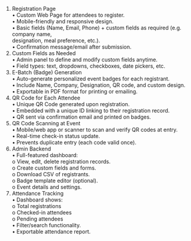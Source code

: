 1. Registration Page\
   • Custom Web Page for attendees to register.\
   • Mobile-friendly and responsive design.\
   • Basic fields (Name, Email, Phone) + custom fields as required (e.g. company name,\
   designation, meal preference, etc.).\
   • Confirmation message/email after submission.
2. Custom Fields as Needed\
   • Admin panel to define and modify custom fields anytime.\
   • Field types: text, dropdowns, checkboxes, date pickers, etc.
3. E-Batch (Badge) Generation\
   • Auto-generate personalized event badges for each registrant.\
   • Include Name, Company, Designation, QR code, and custom design.\
   • Exportable in PDF format for printing or emailing.
4. QR Code for Each Attendee\
   • Unique QR Code generated upon registration.\
   • Embedded with a unique ID linking to their registration record.\
   • QR sent via confirmation email and printed on badges.
5. QR Code Scanning at Event\
   • Mobile/web app or scanner to scan and verify QR codes at entry.\
   • Real-time check-in status update.\
   • Prevents duplicate entry (each code valid once).
6. Admin Backend\
   • Full-featured dashboard:\
   o View, edit, delete registration records.\
   o Create custom fields and forms.\
   o Download CSV of registrants.\
   o Badge template editor (optional).\
   o Event details and settings.
7. Attendance Tracking\
   • Dashboard shows:\
   o Total registrations\
   o Checked-in attendees\
   o Pending attendees\
   • Filter/search functionality.\
   • Exportable attendance report.